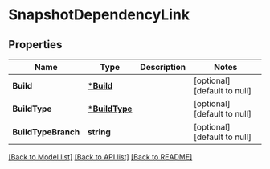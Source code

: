 # SnapshotDependencyLink

## Properties
Name | Type | Description | Notes
------------ | ------------- | ------------- | -------------
**Build** | [***Build**](build.md) |  | [optional] [default to null]
**BuildType** | [***BuildType**](buildType.md) |  | [optional] [default to null]
**BuildTypeBranch** | **string** |  | [optional] [default to null]

[[Back to Model list]](../README.md#documentation-for-models) [[Back to API list]](../README.md#documentation-for-api-endpoints) [[Back to README]](../README.md)


